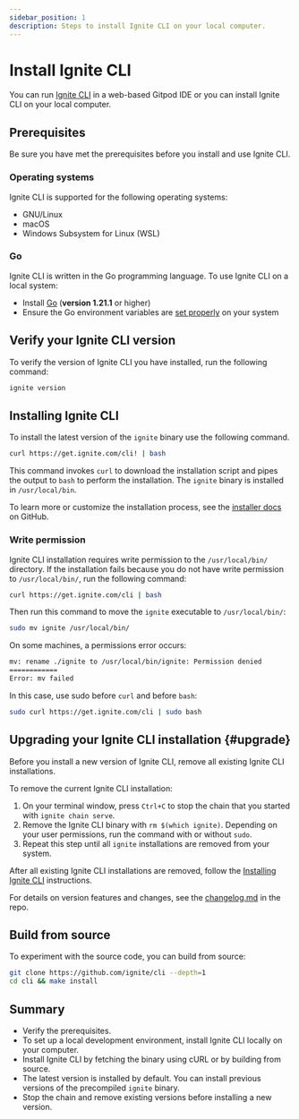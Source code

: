 ```yaml
---
sidebar_position: 1
description: Steps to install Ignite CLI on your local computer.
---
```


# Install Ignite CLI

You can run [Ignite CLI](https://github.com/ignite/cli) in a web-based Gitpod IDE or you can install Ignite CLI on your
local computer.

## Prerequisites

Be sure you have met the prerequisites before you install and use Ignite CLI.

### Operating systems

Ignite CLI is supported for the following operating systems:

- GNU/Linux
- macOS
- Windows Subsystem for Linux (WSL)

### Go

Ignite CLI is written in the Go programming language. To use Ignite CLI on a local system:

- Install [Go](https://golang.org/doc/install) (**version 1.21.1** or higher)
- Ensure the Go environment variables are [set properly](https://golang.org/doc/gopath_code#GOPATH) on your system

## Verify your Ignite CLI version

To verify the version of Ignite CLI you have installed, run the following command:

```bash
ignite version
```

## Installing Ignite CLI

To install the latest version of the `ignite` binary use the following command.

```bash
curl https://get.ignite.com/cli! | bash
```

This command invokes `curl` to download the installation script and pipes the output to `bash` to perform the
installation.  The `ignite` binary is installed in `/usr/local/bin`.

To learn more or customize the installation process, see the [installer docs](https://github.com/ignite/installer) on
GitHub.

### Write permission

Ignite CLI installation requires write permission to the `/usr/local/bin/` directory. If the installation fails because
you do not have write permission to `/usr/local/bin/`, run the following command:

```bash
curl https://get.ignite.com/cli | bash
```

Then run this command to move the `ignite` executable to `/usr/local/bin/`:

```bash
sudo mv ignite /usr/local/bin/
```

On some machines, a permissions error occurs:

```bash
mv: rename ./ignite to /usr/local/bin/ignite: Permission denied
============
Error: mv failed
```

In this case, use sudo before `curl` and before `bash`:

```bash
sudo curl https://get.ignite.com/cli | sudo bash
```

## Upgrading your Ignite CLI installation {#upgrade}

Before you install a new version of Ignite CLI, remove all existing Ignite CLI installations.

To remove the current Ignite CLI installation:

1. On your terminal window, press `Ctrl+C` to stop the chain that you started with `ignite chain serve`.
2. Remove the Ignite CLI binary with `rm $(which ignite)`.
   Depending on your user permissions, run the command with or without `sudo`.
3. Repeat this step until all `ignite` installations are removed from your system.

After all existing Ignite CLI installations are removed, follow the  [Installing Ignite CLI](#installing-ignite-cli)
instructions.

For details on version features and changes, see
the [changelog.md](https://github.com/ignite/cli/blob/main/changelog.md)
in the repo.

## Build from source

To experiment with the source code, you can build from source:

```bash
git clone https://github.com/ignite/cli --depth=1
cd cli && make install
```

## Summary

- Verify the prerequisites.
- To set up a local development environment, install Ignite CLI locally on your computer.
- Install Ignite CLI by fetching the binary using cURL or by building from source.
- The latest version is installed by default. You can install previous versions of the precompiled `ignite` binary.
- Stop the chain and remove existing versions before installing a new version.
